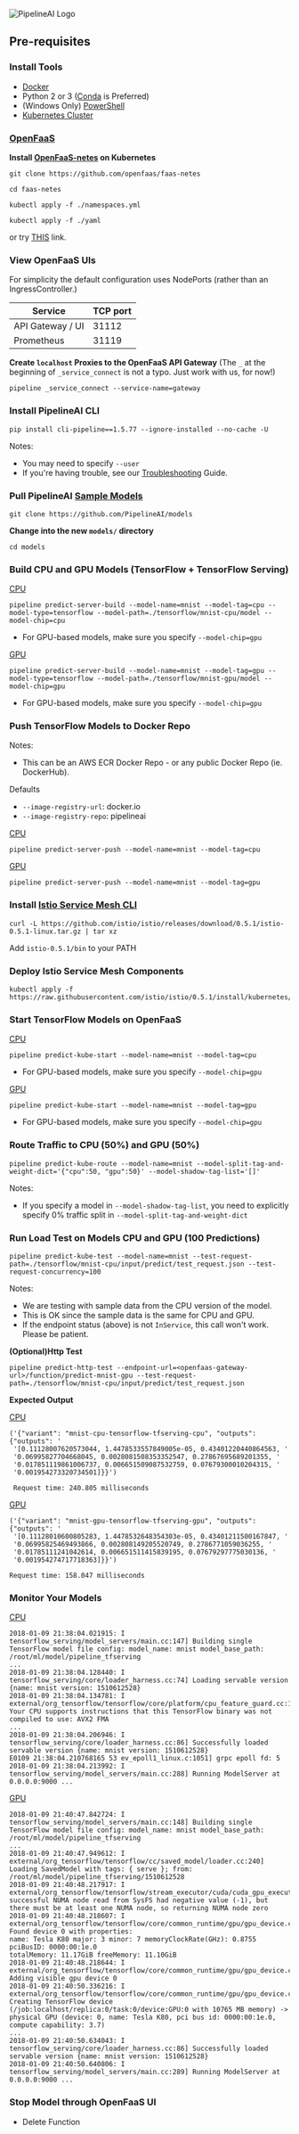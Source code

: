![PipelineAI Logo](http://pipeline.ai/assets/img/logo/pipelineai-split-black-258x62.png) 

## Pre-requisites
### Install Tools
* [Docker](https://www.docker.com/community-edition#/download)
* Python 2 or 3 ([Conda](https://conda.io/docs/install/quick.html) is Preferred)
* (Windows Only) [PowerShell](https://github.com/PowerShell/PowerShell/tree/master/docs/installation) 
* [Kubernetes Cluster](/docs/kube-setup)

### [OpenFaaS](https://github.com/openfaas/faas)

**Install [OpenFaaS-netes](https://github.com/openfaas/faas-netes) on Kubernetes**
```
git clone https://github.com/openfaas/faas-netes
```
```
cd faas-netes
```
```
kubectl apply -f ./namespaces.yml
```
```
kubectl apply -f ./yaml
```
or try [THIS](https://github.com/openfaas/faas/blob/master/guide/deployment_k8s.md#kubernetes) link.

### View OpenFaaS UIs
For simplicity the default configuration uses NodePorts (rather than an IngressController.)

| Service           | TCP port |
--------------------|----------|
| API Gateway / UI  | 31112    |
| Prometheus        | 31119    |

**Create `localhost` Proxies to the OpenFaaS API Gateway**
(The `_` at the beginning of `_service_connect` is not a typo.  Just work with us, for now!)
```
pipeline _service_connect --service-name=gateway
```

### Install PipelineAI CLI
```
pip install cli-pipeline==1.5.77 --ignore-installed --no-cache -U 
```
Notes:
* You may need to specify `--user`
* If you're having trouble, see our [Troubleshooting](/docs/troubleshooting) Guide.

### Pull PipelineAI [Sample Models](https://github.com/PipelineAI/models)
```
git clone https://github.com/PipelineAI/models
```
**Change into the new `models/` directory**
```
cd models
```

### Build CPU and GPU Models (TensorFlow + TensorFlow Serving)
[CPU](https://github.com/PipelineAI/models/tree/master/tensorflow/mnist-cpu)
```
pipeline predict-server-build --model-name=mnist --model-tag=cpu --model-type=tensorflow --model-path=./tensorflow/mnist-cpu/model --model-chip=cpu 
```
* For GPU-based models, make sure you specify `--model-chip=gpu`

[GPU](https://github.com/PipelineAI/models/tree/master/tensorflow/mnist-gpu)
```
pipeline predict-server-build --model-name=mnist --model-tag=gpu --model-type=tensorflow --model-path=./tensorflow/mnist-gpu/model --model-chip=gpu 
```
* For GPU-based models, make sure you specify `--model-chip=gpu`

### Push TensorFlow Models to Docker Repo
Notes:  
* This can be an AWS ECR Docker Repo - or any public Docker Repo (ie. DockerHub).

Defaults
* `--image-registry-url`:  docker.io
* `--image-registry-repo`:  pipelineai

[CPU](https://github.com/PipelineAI/models/tree/master/tensorflow/mnist-cpu)
```
pipeline predict-server-push --model-name=mnist --model-tag=cpu 
```

[GPU](https://github.com/PipelineAI/models/tree/master/tensorflow/mnist-gpu)
```
pipeline predict-server-push --model-name=mnist --model-tag=gpu 
```

### Install [Istio Service Mesh CLI](https://istio.io/docs/setup/kubernetes/quick-start.html)
```
curl -L https://github.com/istio/istio/releases/download/0.5.1/istio-0.5.1-linux.tar.gz | tar xz
```
Add `istio-0.5.1/bin` to your PATH

### Deploy Istio Service Mesh Components
```
kubectl apply -f https://raw.githubusercontent.com/istio/istio/0.5.1/install/kubernetes/istio.yaml
```

### Start TensorFlow Models on OpenFaaS

[CPU](https://github.com/PipelineAI/models/tree/master/tensorflow/mnist-cpu)
```
pipeline predict-kube-start --model-name=mnist --model-tag=cpu
```
* For GPU-based models, make sure you specify `--model-chip=gpu`

[GPU](https://github.com/PipelineAI/models/tree/master/tensorflow/mnist-gpu)
```
pipeline predict-kube-start --model-name=mnist --model-tag=gpu
```
* For GPU-based models, make sure you specify `--model-chip=gpu`

### Route Traffic to CPU (50%) and GPU (50%)
```
pipeline predict-kube-route --model-name=mnist --model-split-tag-and-weight-dict='{"cpu":50, "gpu":50}' --model-shadow-tag-list='[]'
```
Notes:
* If you specify a model in `--model-shadow-tag-list`, you need to explicitly specify 0% traffic split in `--model-split-tag-and-weight-dict`

### Run Load Test on Models CPU and GPU (100 Predictions)
```
pipeline predict-kube-test --model-name=mnist --test-request-path=./tensorflow/mnist-cpu/input/predict/test_request.json --test-request-concurrency=100
```
Notes:
* We are testing with sample data from the CPU version of the model.  
* This is OK since the sample data is the same for CPU and GPU.
* If the endpoint status (above) is not `InService`, this call won't work.  Please be patient.

**(Optional)Http Test**
```
pipeline predict-http-test --endpoint-url=<openfaas-gateway-url>/function/predict-mnist-gpu --test-request-path=./tensorflow/mnist-cpu/input/predict/test_request.json
```

**Expected Output**

[CPU](https://github.com/PipelineAI/models/tree/master/tensorflow/mnist-cpu)
```
('{"variant": "mnist-cpu-tensorflow-tfserving-cpu", "outputs":{"outputs": '
 '[0.11128007620573044, 1.4478533557849005e-05, 0.43401220440864563, '
 '0.06995827704668045, 0.0028081508353352547, 0.27867695689201355, '
 '0.017851119861006737, 0.006651509087532759, 0.07679300010204315, '
 '0.001954273320734501]}}')
 
 Request time: 240.805 milliseconds
 ```
 
[GPU](https://github.com/PipelineAI/models/tree/master/tensorflow/mnist-gpu)
```
('{"variant": "mnist-gpu-tensorflow-tfserving-gpu", "outputs":{"outputs": '
 '[0.11128010600805283, 1.4478532648354303e-05, 0.43401211500167847, '
 '0.06995825469493866, 0.002808149205520749, 0.2786771059036255, '
 '0.01785111241042614, 0.006651511415839195, 0.07679297775030136, '
 '0.001954274717718363]}}')

Request time: 158.047 milliseconds
```

### Monitor Your Models

[CPU](https://github.com/PipelineAI/models/tree/master/tensorflow/mnist-cpu)
```
2018-01-09 21:38:04.021915: I tensorflow_serving/model_servers/main.cc:147] Building single TensorFlow model file config: model_name: mnist model_base_path: /root/ml/model/pipeline_tfserving
...
2018-01-09 21:38:04.128440: I tensorflow_serving/core/loader_harness.cc:74] Loading servable version {name: mnist version: 1510612528}
2018-01-09 21:38:04.134781: I external/org_tensorflow/tensorflow/core/platform/cpu_feature_guard.cc:137] Your CPU supports instructions that this TensorFlow binary was not compiled to use: AVX2 FMA
...
2018-01-09 21:38:04.206946: I tensorflow_serving/core/loader_harness.cc:86] Successfully loaded servable version {name: mnist version: 1510612528}
E0109 21:38:04.210768165 53 ev_epoll1_linux.c:1051] grpc epoll fd: 5
2018-01-09 21:38:04.213992: I tensorflow_serving/model_servers/main.cc:288] Running ModelServer at 0.0.0.0:9000 ...
```

[GPU](https://github.com/PipelineAI/models/tree/master/tensorflow/mnist-gpu)
```
2018-01-09 21:40:47.842724: I tensorflow_serving/model_servers/main.cc:148] Building single TensorFlow model file config: model_name: mnist model_base_path: /root/ml/model/pipeline_tfserving
...
2018-01-09 21:40:47.949612: I external/org_tensorflow/tensorflow/cc/saved_model/loader.cc:240] Loading SavedModel with tags: { serve }; from: /root/ml/model/pipeline_tfserving/1510612528
2018-01-09 21:40:48.217917: I external/org_tensorflow/tensorflow/stream_executor/cuda/cuda_gpu_executor.cc:898] successful NUMA node read from SysFS had negative value (-1), but there must be at least one NUMA node, so returning NUMA node zero
2018-01-09 21:40:48.218607: I external/org_tensorflow/tensorflow/core/common_runtime/gpu/gpu_device.cc:1202] Found device 0 with properties: 
name: Tesla K80 major: 3 minor: 7 memoryClockRate(GHz): 0.8755
pciBusID: 0000:00:1e.0
totalMemory: 11.17GiB freeMemory: 11.10GiB
2018-01-09 21:40:48.218644: I external/org_tensorflow/tensorflow/core/common_runtime/gpu/gpu_device.cc:1296] Adding visible gpu device 0
2018-01-09 21:40:50.336216: I external/org_tensorflow/tensorflow/core/common_runtime/gpu/gpu_device.cc:983] Creating TensorFlow device (/job:localhost/replica:0/task:0/device:GPU:0 with 10765 MB memory) -> physical GPU (device: 0, name: Tesla K80, pci bus id: 0000:00:1e.0, compute capability: 3.7)
...
2018-01-09 21:40:50.634043: I tensorflow_serving/core/loader_harness.cc:86] Successfully loaded servable version {name: mnist version: 1510612528}
2018-01-09 21:40:50.640806: I tensorflow_serving/model_servers/main.cc:289] Running ModelServer at 0.0.0.0:9000 ...
```

### Stop Model through OpenFaaS UI
* Delete Function
